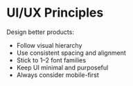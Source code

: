 # UI/UX Principles

Design better products:

- Follow visual hierarchy
- Use consistent spacing and alignment
- Stick to 1–2 font families
- Keep UI minimal and purposeful
- Always consider mobile-first

